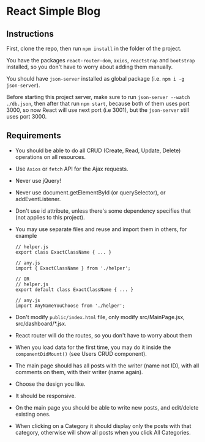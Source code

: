# React Simple Blog

## Instructions

First, clone the repo, then run `npm install` in the folder of the project.

You have the packages `react-router-dom`, `axios`, `reactstrap` and `bootstrap` installed, so you don't have to worry about adding them manually.

You should have `json-server` installed as global package (i.e. `npm i -g json-server`).

Before starting this project server, make sure to run `json-server --watch ./db.json`, then after that run `npm start`, because both of them uses port 3000, so now React will use next port (i.e 3001), but the `json-server` still uses port 3000.

## Requirements

- You should be able to do all CRUD (Create, Read, Update, Delete) operations on all resources.

- Use `Axios` or `fetch` API for the Ajax requests.

- Never use jQuery!

- Never use document.getElementById (or querySelector), or addEventListener.

- Don't use id attribute, unless there's some dependency specifies that (not applies to this project).

- You may use separate files and reuse and import them in others, for example

      // helper.js
      export class ExactClassName { ... }

      // any.js
      import { ExactClassName } from './helper';

      // OR
      // helper.js
      export default class ExactClassName { ... }

      // any.js
      import AnyNameYouChoose from './helper';


- Don't modify `public/index.html` file, only modify src/MainPage.jsx, src/dashboard/*.jsx.

- React router will do the routes, so you don't have to worry about them

- When you load data for the first time, you may do it inside the `componentDidMount()` (see Users CRUD component).

- The main page should has all posts with the writer (name not ID), with all comments on them, with their writer (name again).

- Choose the design you like.

- It should be responsive.

- On the main page you should be able to write new posts, and edit/delete existing ones.

- When clicking on a Category it should display only the posts with that category, otherwise will show all posts when you click All Categories.